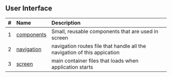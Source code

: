 ## User Interface

|   #   | Name                                         | Description                                                             |
| :---: | :------------------------------------------- | :-----------------------------------------------------------------------|
|   1   | [components](./components/)                  | Small, reusable components that are used in screen                      |
|   2   | [navigation](./navigation/)                  | navigation routes file that handle all the navigation of this appication|
|   3   | [screen](./screens)                          | main container files that loads when application starts                 |


